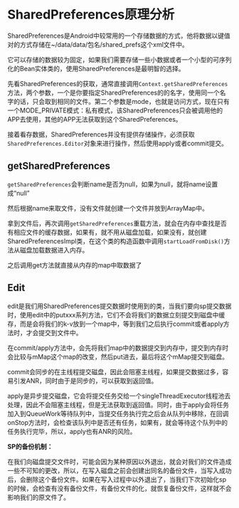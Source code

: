 # SharedPreferences原理分析

SharedPreferences是Android中较常用的一个存储数据的方式，他将数据以键值对的方式存储在~/data/data/包名/shared_prefs这个xml文件中。

它可以存储的数据较为固定，如果我们需要存储一些小数据或者一个小型的可序列化的Bean实体类的，使用SharedPreferences是最明智的选择。

先看SharedPreferences的获取，通常直接调用`Context.getSharedPreferences`方法，两个参数，一个是你要指定SharedPreferences的的名字，使用同一个名字的话，只会取到相同的文件。第二个参数是mode，也就是访问方式，现在只有一个MODE_PRIVATE模式：私有模式，该SharedPreferences只会被调用他的APP去使用，其他的APP无法获取到这个SharedPreferences。

接着看存数据，SharedPreferences并没有提供存储操作，必须获取`SharedPreferences.Editor`对象来进行操作，然后使用apply或者commit提交。

## getSharedPreferences

`getSharedPreferences`会判断name是否为null，如果为null，就将name设置成“null”

然后根据name来取文件，没有文件就创建一个文件并放到ArrayMap中。

拿到文件后，再次调用`getSharedPreferences`重载方法，就会在内存中查找是否有相应文件的缓存数据，如果有，就不用从磁盘加载，如果没有，就创建SharedPreferencesImpl类，在这个类的构造函数中调用`startLoadFromDisk()`方法从磁盘加载数据进入内存。

之后调用get方法就直接从内存的map中取数据了

## Edit

edit是我们用SharedPreferences提交数据时使用到的类，当我们要向sp提交数据时，使用edit中的putxxx系列方法，它们不会将我们的数据立刻提交到磁盘中缓存，而是会将我们的k-v放到一个map中，等到我们之后执行commit或者apply方法时，才会提交到文件中。

在commit/apply方法中，会先将我们map中的数据提交到内存中，提交到内存时会比较与mMap这个map的改变，然后put进去，最后将这个mMap提交到磁盘。

commit会同步的在主线程提交磁盘，因此会阻塞主线程，如果提交数据过多，容易引发ANR，同时由于是同步的，可以获取到返回值。

apply是异步提交磁盘，它会将提交任务交给一个singleThreadExecutor线程池去处理，因此不会阻塞主线程，但是无法获取到返回值。同时，由于apply会将任务加入到QueueWork等待队列中，当提交任务执行完之后会从队列中移除，在回调onStop方法时，会检查该队列中是否还有任务，如果有，就会等待这个队列中的任务执行完毕，所以，apply也有ANR的风险。

**SP的备份机制：**

在我们向磁盘提交文件时，可能会因为某种原因以外退出，就会对我们的文件造成一些不可知的更改，所以，在写入磁盘之前会创建出同名的备份文件，当写入成功后，会删除这个备份文件。如果在写入过程中以外退出了，当我们下次初始化sp的时候，会检查有没有备份文件，有备份文件的化，就恢复备份文件，这样就不会影响我们的原文件了。

